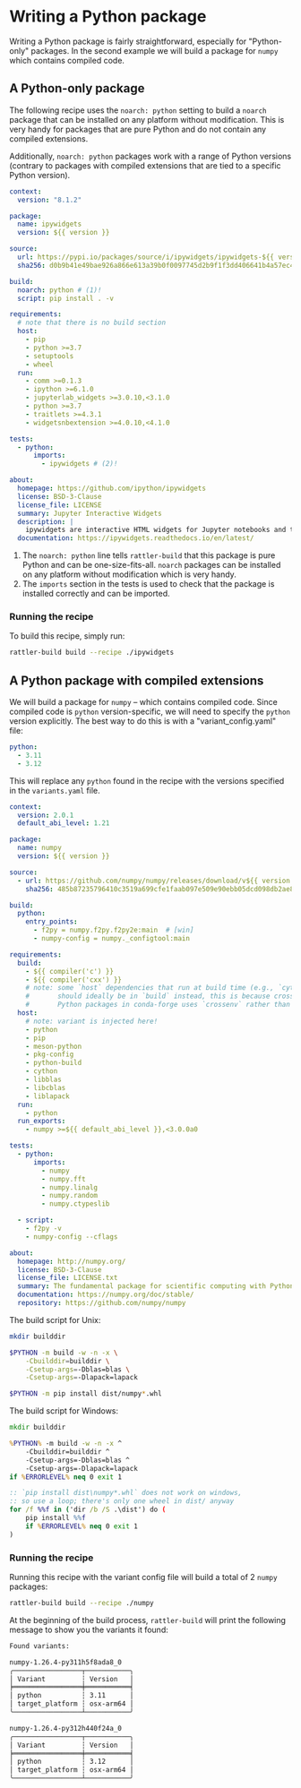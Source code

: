 # Writing a Python package

Writing a Python package is fairly straightforward, especially for "Python-only" packages.
In the second example we will build a package for `numpy` which contains compiled code.

## A Python-only package
The following recipe uses the `noarch: python` setting to build a `noarch` package that can be installed on any platform without modification.
This is very handy for packages that are pure Python and do not contain any compiled extensions.

Additionally, `noarch: python` packages work with a range of Python versions (contrary to packages with compiled extensions that are tied to a specific Python version).


```yaml title="recipe.yaml"
context:
  version: "8.1.2"

package:
  name: ipywidgets
  version: ${{ version }}

source:
  url: https://pypi.io/packages/source/i/ipywidgets/ipywidgets-${{ version }}.tar.gz
  sha256: d0b9b41e49bae926a866e613a39b0f0097745d2b9f1f3dd406641b4a57ec42c9

build:
  noarch: python # (1)!
  script: pip install . -v

requirements:
  # note that there is no build section
  host:
    - pip
    - python >=3.7
    - setuptools
    - wheel
  run:
    - comm >=0.1.3
    - ipython >=6.1.0
    - jupyterlab_widgets >=3.0.10,<3.1.0
    - python >=3.7
    - traitlets >=4.3.1
    - widgetsnbextension >=4.0.10,<4.1.0

tests:
  - python:
      imports:
        - ipywidgets # (2)!

about:
  homepage: https://github.com/ipython/ipywidgets
  license: BSD-3-Clause
  license_file: LICENSE
  summary: Jupyter Interactive Widgets
  description: |
    ipywidgets are interactive HTML widgets for Jupyter notebooks and the IPython kernel.
  documentation: https://ipywidgets.readthedocs.io/en/latest/
```

1. The `noarch: python` line tells `rattler-build` that this package is pure
   Python and can be one-size-fits-all. `noarch` packages can be installed on any
   platform without modification which is very handy.
2. The `imports` section in the tests is used to check that the package is
   installed correctly and can be imported.

### Running the recipe
To build this recipe, simply run:

```bash
rattler-build build --recipe ./ipywidgets
```

## A Python package with compiled extensions

We will build a package for `numpy` – which contains compiled code.
Since compiled code is `python` version-specific, we will need to specify the `python` version explicitly.
The best way to do this is with a "variant_config.yaml" file:

```yaml title="variants.yaml"
python:
  - 3.11
  - 3.12
```

This will replace any `python` found in the recipe with the versions specified in the `variants.yaml` file.

```yaml title="recipe.yaml"
context:
  version: 2.0.1
  default_abi_level: 1.21

package:
  name: numpy
  version: ${{ version }}

source:
  - url: https://github.com/numpy/numpy/releases/download/v${{ version }}/numpy-${{ version }}.tar.gz
    sha256: 485b87235796410c3519a699cfe1faab097e509e90ebb05dcd098db2ae87e7b3

build:
  python:
    entry_points:
      - f2py = numpy.f2py.f2py2e:main  # [win]
      - numpy-config = numpy._configtool:main

requirements:
  build:
    - ${{ compiler('c') }}
    - ${{ compiler('cxx') }}
    # note: some `host` dependencies that run at build time (e.g., `cython`, `meson-python`)
    #       should ideally be in `build` instead, this is because cross compilation of
    #       Python packages in conda-forge uses `crossenv` rather than regular cross compilation.
  host:
    # note: variant is injected here!
    - python
    - pip
    - meson-python
    - pkg-config
    - python-build
    - cython
    - libblas
    - libcblas
    - liblapack
  run:
    - python
  run_exports:
    - numpy >=${{ default_abi_level }},<3.0.0a0

tests:
  - python:
      imports:
        - numpy
        - numpy.fft
        - numpy.linalg
        - numpy.random
        - numpy.ctypeslib

  - script:
    - f2py -v
    - numpy-config --cflags

about:
  homepage: http://numpy.org/
  license: BSD-3-Clause
  license_file: LICENSE.txt
  summary: The fundamental package for scientific computing with Python.
  documentation: https://numpy.org/doc/stable/
  repository: https://github.com/numpy/numpy
```

The build script for Unix:

```bash title="build.sh"
mkdir builddir

$PYTHON -m build -w -n -x \
    -Cbuilddir=builddir \
    -Csetup-args=-Dblas=blas \
    -Csetup-args=-Dlapack=lapack

$PYTHON -m pip install dist/numpy*.whl
```

The build script for Windows:

```bat title="build.bat"
mkdir builddir

%PYTHON% -m build -w -n -x ^
    -Cbuilddir=builddir ^
    -Csetup-args=-Dblas=blas ^
    -Csetup-args=-Dlapack=lapack
if %ERRORLEVEL% neq 0 exit 1

:: `pip install dist\numpy*.whl` does not work on windows,
:: so use a loop; there's only one wheel in dist/ anyway
for /f %%f in ('dir /b /S .\dist') do (
    pip install %%f
    if %ERRORLEVEL% neq 0 exit 1
)
```

### Running the recipe
Running this recipe with the variant config file will build a total of 2 `numpy` packages:

```bash
rattler-build build --recipe ./numpy
```

At the beginning of the build process, `rattler-build` will print the following message to show you the variants it found:

```txt
Found variants:

numpy-1.26.4-py311h5f8ada8_0
╭─────────────────┬───────────╮
│ Variant         ┆ Version   │
╞═════════════════╪═══════════╡
│ python          ┆ 3.11      │
│ target_platform ┆ osx-arm64 │
╰─────────────────┴───────────╯

numpy-1.26.4-py312h440f24a_0
╭─────────────────┬───────────╮
│ Variant         ┆ Version   │
╞═════════════════╪═══════════╡
│ python          ┆ 3.12      │
│ target_platform ┆ osx-arm64 │
╰─────────────────┴───────────╯
```

